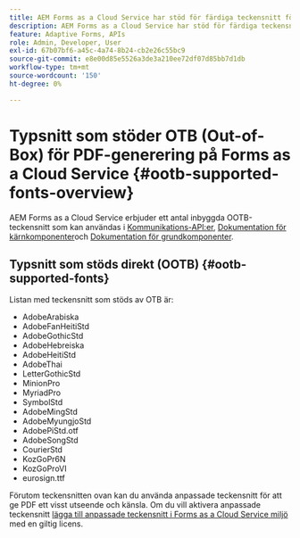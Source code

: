 ```yaml
---
title: AEM Forms as a Cloud Service har stöd för färdiga teckensnitt för PDF.
description: AEM Forms as a Cloud Service har stöd för färdiga teckensnitt för Document of Record och PDF.
feature: Adaptive Forms, APIs
role: Admin, Developer, User
exl-id: 67b07bf6-a45c-4a74-8b24-cb2e26c55bc9
source-git-commit: e8e00d85e5526a3de3a210ee72df07d85bb7d1db
workflow-type: tm+mt
source-wordcount: '150'
ht-degree: 0%

---
```


# Typsnitt som stöder OTB (Out-of-Box) för PDF-generering på Forms as a Cloud Service  {#ootb-supported-fonts-overview}

AEM Forms as a Cloud Service erbjuder ett antal inbyggda OOTB-teckensnitt som kan användas i [Kommunikations-API:er](/help/forms/aem-forms-cloud-service-communications-introduction.md), [Dokumentation för kärnkomponenter](/help/forms/generate-document-of-record-core-components.md#customize-the-branding-information-in-document-of-record)och [Dokumentation för grundkomponenter](/help/forms/generate-document-of-record-for-non-xfa-based-adaptive-forms.md#customize-the-branding-information-in-document-of-record).

<!--

AEM Forms as a Cloud Service offers various built-in fonts that can be seamlessly used within a Document of Record and PDF files for any file formats to generate PDF documents. Additionally, you can use supported fonts or custom fonts to give the PDFs a specific look and feel. The OOTB supported fonts are:

AEM Forms offers various OOTB supported fonts that can be seamlessly used within a Document of Recordhttps://experienceleague.adobe.com/en/docs/experience-manager-cloud-service/content/forms/adaptive-forms-authoring/authoring-adaptive-forms-foundation-components/generate-document-of-record-for-non-xfa-based-adaptive-forms] and communication APIs[]. The OOTB supported fonts are available for PDF generation in Forms as a Cloud Service for any use cases such as:

* To combine a template (XFA or PDF) with customer data (XML) to generate documents in various formats ([Click to know more](https://experienceleague.adobe.com/en/docs/experience-manager-cloud-service/content/forms/using-communications/aem-forms-cloud-service-communications-introduction#document-generation)).

* To manipulate the PDFs by combining, rearranging, or merging PDF or XDP files ([Click to know more](https://experienceleague.adobe.com/en/docs/experience-manager-cloud-service/content/forms/using-communications/aem-forms-cloud-service-communications-introduction#document-manipulation)).

* To generate Document of Record to archive AEM forms and content together in PDF format ([Click to know more](https://experienceleague.adobe.com/en/docs/experience-manager-cloud-service/content/forms/adaptive-forms-authoring/authoring-adaptive-forms-foundation-components/generate-document-of-record-for-non-xfa-based-adaptive-forms)).
-->

## Typsnitt som stöds direkt (OOTB) {#ootb-supported-fonts}

Listan med teckensnitt som stöds av OTB är:

* AdobeArabiska
* AdobeFanHeitiStd
* AdobeGothicStd
* AdobeHebreiska
* AdobeHeitiStd
* AdobeThai
* LetterGothicStd
* MinionPro
* MyriadPro
* SymbolStd
* AdobeMingStd
* AdobeMyungjoStd
* AdobePiStd.otf
* AdobeSongStd
* CourierStd
* KozGoPr6N
* KozGoProVI
* eurosign.ttf


Förutom teckensnitten ovan kan du använda anpassade teckensnitt för att ge PDF ett visst utseende och känsla. Om du vill aktivera anpassade teckensnitt [lägga till anpassade teckensnitt i Forms as a Cloud Service miljö](/help/forms/use-custom-fonts.md) med en giltig licens.

